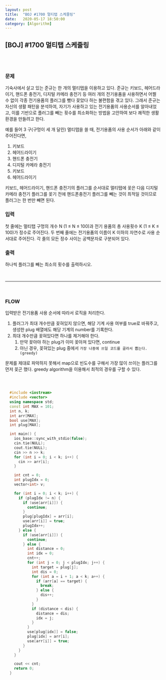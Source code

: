 ```yaml
---
layout:	post
title:	"BOJ #1700 멀티탭 스케줄링"
date:	2020-05-17 18:50:00
category: [Algorithm]
---
```




## [BOJ] #1700 멀티탭 스케줄링

<br/>

<br/>

### 문제

기숙사에서 살고 있는 준규는 한 개의 멀티탭을 이용하고 있다. 준규는 키보드, 헤어드라이기, 핸드폰 충전기, 디지털 카메라 충전기 등 여러 개의 전기용품을 사용하면서 어쩔 수 없이 각종 전기용품의 플러그를 뺐다 꽂았다 하는 불편함을 겪고 있다. 그래서 준규는 자신의 생활 패턴을 분석하여, 자기가 사용하고 있는 전기용품의 사용순서를 알아내었고, 이를 기반으로 플러그를 빼는 횟수를 최소화하는 방법을 고안하여 보다 쾌적한 생활환경을 만들려고 한다.

예를 들어 3 구(구멍이 세 개 달린) 멀티탭을 쓸 때, 전기용품의 사용 순서가 아래와 같이 주어진다면, 

1. 키보드
2. 헤어드라이기
3. 핸드폰 충전기
4. 디지털 카메라 충전기
5. 키보드
6. 헤어드라이기

키보드, 헤어드라이기, 핸드폰 충전기의 플러그를 순서대로 멀티탭에 꽂은 다음 디지털 카메라 충전기 플러그를 꽂기 전에 핸드폰충전기 플러그를 빼는 것이 최적일 것이므로 플러그는 한 번만 빼면 된다. 

### 입력

첫 줄에는 멀티탭 구멍의 개수 N (1 ≤ N ≤ 100)과 전기 용품의 총 사용횟수 K (1 ≤ K ≤ 100)가 정수로 주어진다. 두 번째 줄에는 전기용품의 이름이 K 이하의 자연수로 사용 순서대로 주어진다. 각 줄의 모든 정수 사이는 공백문자로 구분되어 있다. 

### 출력

하나씩 플러그를 빼는 최소의 횟수를 출력하시오. 

<br/>

---------------------

<br/>

### FLOW

입력받은 전기용품 사용 순서에 따라서 로직을 처리한다.

1. 플러그가 최대 개수만큼 꽂혀있지 않으면, 해당 기계 사용 여부를 true로 바꿔주고, 생성한 plug 배열에도 해당 기계의 number를 기록한다.
2. 최대 개수만큼 꽂혀있다면 하나를 제거해야 한다.
   1. 만약 꽂아야 하는 plug가 이미 꽂아져 있다면, continue
   2. 아닌 경우, 꽂혀있는 plug 중에서 `가장 나중에 쓰일 코드를 골라서 뽑는다. (greedy)`

문제를 제대로 파악하지 못해서 map으로 빈도수를 구해서 가장 많이 쓰이는 플러그를 먼저 꽂곤 했다. greedy algorithm을 이용해서 최적의 경우를 구할 수 있다.

<br/>

``` c++

  #include <iostream>
  #include <vector>
  using namespace std;
  const int MAX = 101;
  int n, k;
  int arr[MAX];
  bool use[MAX];
  int plug[MAX];

  int main() {
    ios_base::sync_with_stdio(false);
    cin.tie(NULL);
    cout.tie(NULL);
    cin >> n >> k;
    for (int i = 0; i < k; i++) {
      cin >> arr[i];
    }

    int cnt = 0;
    int plugIdx = 0;
    vector<int> v;

    for (int i = 0; i < k; i++) {
      if (plugIdx != n) {
        if (use[arr[i]]) {
          continue;
        }
        plug[plugIdx] = arr[i];
        use[arr[i]] = true;
        plugIdx++;
      } else {
        if (use[arr[i]]) {
          continue;
        } else {
          int distance = 0;
          int idx = 0;
          cnt++;
          for (int j = 0; j < plugIdx; j++) {
            int target = plug[j];
            int dis = 0;
            for (int a = i + 1; a < k; a++) {
              if (arr[a] == target) {
                break;
              } else {
                dis++;
              }
            }
            if (distance < dis) {
              distance = dis;
              idx = j;
            }
          }
          use[plug[idx]] = false;
          plug[idx] = arr[i];
          use[arr[i]] = true;
        }
      }
    }

    cout << cnt;
    return 0;
  }


```

<br/>

<br/>


